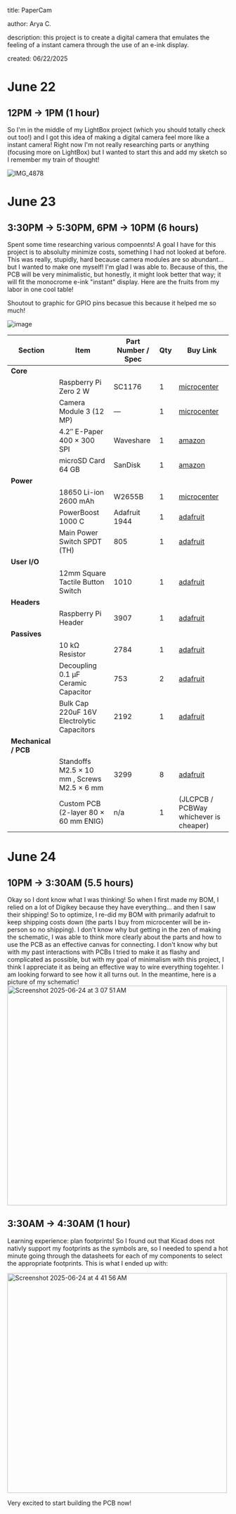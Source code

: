 title: PaperCam

author: Arya C.

description: this project is to create a digital camera that emulates the feeling of a instant camera through the use of an e-ink display.

created: 06/22/2025


# June 22

## 12PM -> 1PM (1 hour)
So I'm in the middle of my LightBox project (which you should totally check out too!) and I got this idea of making a digital camera feel more like a instant camera! Right now I'm not really researching parts or anything (focusing more on LightBox) but I wanted to start this and add my sketch so I remember my train of thought!

![IMG_4878](https://github.com/user-attachments/assets/3b7688c1-9b4d-46a6-84b0-40c486144ab1)


# June 23

## 3:30PM -> 5:30PM, 6PM -> 10PM (6 hours)

Spent some time researching various compoennts! A goal I have for this project is to absolulty minimize costs, something I had not looked at before. This was really, stupidly, hard because camera modules are so abundant... but I wanted to make one myself! I'm glad I was able to. Because of this, the PCB will be very minimalistic, but honestly, it might look better that way; it will fit the monocrome e-ink "instant" display. Here are the fruits from my labor in one cool table!

Shoutout to graphic for GPIO pins becasue this because it helped me so much!

![image](https://github.com/user-attachments/assets/60364239-c47b-45b0-b6e5-3b5d0b20a9df)



| Section              | Item                                 | Part Number / Spec              | Qty | Buy Link                                                                                                                                                                                                                                                     |
| -------------------- | ------------------------------------ | ------------------------------- | --- | ------------------------------------------------------------------------------------------------------------------------------------------------------------------------------------------------------------------------------------------------------------ |
| **Core**             |                                      |                                 |     |                                                                                                                                                                                                                                                              |
|                      | Raspberry Pi Zero 2 W                | SC1176                          | 1   | [microcenter](https://www.microcenter.com/product/643085/raspberry-pi-zero-2-w)                                                                                                                         |
|                      | Camera Module 3 (12 MP)              | —                               | 1   | [microcenter](https://www.microcenter.com/product/662016/raspberry-pi-camera-3)                                                                                                                         |
|                      | 4.2″ E-Paper 400 × 300 SPI           | Waveshare                       | 1   | [amazon](https://www.amazon.com/dp/B074NR1SW2)                                                                                                                                                                                 |
|                      | microSD Card 64 GB               | SanDisk                    | 1   | [amazon](https://www.amazon.com/SanDisk-Extreme-microSDXC-Memory-Adapter/dp/B09X7C7LL1/ref=sr_1_3?crid=320Q8X6QER81K&dib=eyJ2IjoiMSJ9.3naLhKBzpmRn6meWWyu9XlJG1VLa490W4EmSbMc-GtFk4H8CO2HsG2JndqG9Lmb-5sAIWE0SnwaO3IdUJDbyMPEsZ3olB0wG-mSiad_NUvsy1Yi2glMM1SPDvHxFQuCyLfIdUAKxjmsG2PjXWB6W0rqAd3A3nxNsvap3qkAwAI4T71wwASTwPEx95JZfLch2xQkuBdod2J0ptqn5NEAzVTJ3aVEV5-Ys4spJEy-PZhjGymjhmN0fgMiYrWoOcbNs5vuzTeDBn3SbFIYVFLpCws8QQwcgXJa-IAfs1uOq9Vs.q3INFqkZmacYoFQ7fY3N6CuGDDqK2H0QGx_lNeRIqdA&dib_tag=se&keywords=64+gb+micro+sd&qid=1750746347&s=electronics&sprefix=64+gb+micro+sd%2Celectronics%2C134&sr=1-3) |
| **Power**            |                                      |                                 |     |                                                                                                                                                                                                                                                              |
|                      | 18650 Li-ion 2600 mAh                | W2655B                          | 1   | [microcenter](https://www.microcenter.com/product/659302/performance-tools-18650-li-ion-recharge-battery)                                                                     |
|                      | PowerBoost 1000 C           | Adafruit 1944                   | 1   | [adafruit](https://www.adafruit.com/product/2465?srsltid=AfmBOop7pYqBCCEfueczVoFC1WawLn-4JDxrWe6MvBLNL__PzA9LbI22)                                                                                                                                                                               |
|                      | Main Power Switch SPDT (TH)          |    805               | 1   | [adafruit](https://www.adafruit.com/product/805)                                                                                                                 |
| **User I/O**         |                                      |                                 |     |                                                                                                                                                                                                                                                              |
|                      |  12mm Square Tactile Button Switch             | 1010                 | 1   | [adafruit](https://www.adafruit.com/product/1010)                                                                           |
| **Headers**          |                                      |                                 |     |                                                                                                                                                                                                                                                              |
|                      | Raspberry Pi Header                     | 3907 | 1   | [adafruit](https://www.adafruit.com/product/3907)                                                                                                                                                                                                                                                           |
| **Passives**         |                                      |                                 |     |                                                                                                                                                                                                                                                              |
|                      | 10 kΩ Resistor      | 2784               | 1   | [adafruit](https://www.adafruit.com/product/2784)                                                                                                                     |
|                      | Decoupling 0.1 µF Ceramic Capacitor     | 753          | 2   | [adafruit](https://www.adafruit.com/product/753)                                                                                                           |
|                      | Bulk Cap 220uF 16V Electrolytic Capacitors  | 2192            | 1   | [adafruit](https://www.adafruit.com/product/2192)                                                                                                             |
| **Mechanical / PCB** |                                      |                                 |     |                                                                                                                                                                                                                                                              |
|                      | Standoffs M2.5 × 10 mm  , Screws M2.5 × 6 mm              | 3299                | 8   | [adafruit](https://www.adafruit.com/product/3299)                                                                                               |
|                      | Custom PCB (2-layer 80 × 60 mm ENIG) | n/a                             | 1   | (JLCPCB / PCBWay whichever is cheaper)                                                                                                                                                                                                                                            |


# June 24

## 10PM -> 3:30AM (5.5 hours)

Okay so I dont know what I was thinking! So when I first made my BOM, I relied on a lot of Digikey because they have everything... and then I saw their shipping! So to optimize, I re-did my BOM with primarily adafruit to keep shipping costs down (the parts I buy from microcenter will be in-person so no shipping). I don't know why but getting in the zen of making the schematic, I was able to think more clearly about the parts and how to use the PCB as an effective canvas for connecting. I don't know why but with my past interactions with PCBs I tried to make it as flashy and complicated as possible, but with my goal of minimalism with this project, I think I appreciate it as being an effective way to wire everything togehter. I am looking forward to see how it all turns out. In the meantime, here is a picture of my schematic!
<img width="500" alt="Screenshot 2025-06-24 at 3 07 51 AM" src="https://github.com/user-attachments/assets/4aebd592-64fb-4ca1-aec4-a565e4054d58" />

## 3:30AM -> 4:30AM (1 hour)

Learning experience: plan footprints! So I found out that Kicad does not nativly support my footprints as the symbols are, so I needed to spend a hot minute going through the datasheets for each of my components to select the appropriate footprints. This is what I ended up with: 

<img width="500" alt="Screenshot 2025-06-24 at 4 41 56 AM" src="https://github.com/user-attachments/assets/05f17668-ff6f-443e-86f7-866d9b6e9ede" />


Very excited to start building the PCB now!








